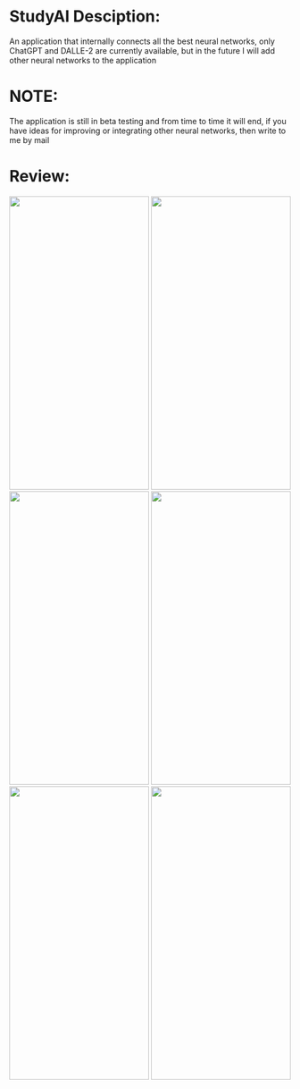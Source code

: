# StudyAI Desciption: 
An application that internally connects all the best neural networks, only ChatGPT and DALLE-2 are currently available, but in the future I will add other neural networks to the application

# NOTE:
The application is still in beta testing and from time to time it will end, if you have ideas for improving or integrating other neural networks, then write to me by mail

# Review:

<img src="https://user-images.githubusercontent.com/83715610/222335095-07c4e968-8975-4723-9c21-4588b151d854.png" width="250" height="525"> <img src="https://user-images.githubusercontent.com/83715610/222335109-079c6ea3-7193-44a0-b95d-611283b88746.png" width="250" height="525"> <img src="https://user-images.githubusercontent.com/83715610/222335122-dc684204-ae04-4d26-8291-461f61065755.png" width="250" height="525"> <img src="https://user-images.githubusercontent.com/83715610/222335132-ccc0c586-362a-485e-a69a-4ee1e94c0b1b.png" width="250" height="525"> <img src="https://user-images.githubusercontent.com/83715610/222335141-5ea4a95b-0133-4d39-b8e0-94e276ae9448.png" width="250" height="525"> <img src="https://user-images.githubusercontent.com/83715610/222335153-2305a468-d992-4c56-92e3-8e8ebb329536.png" width="250" height="525">
